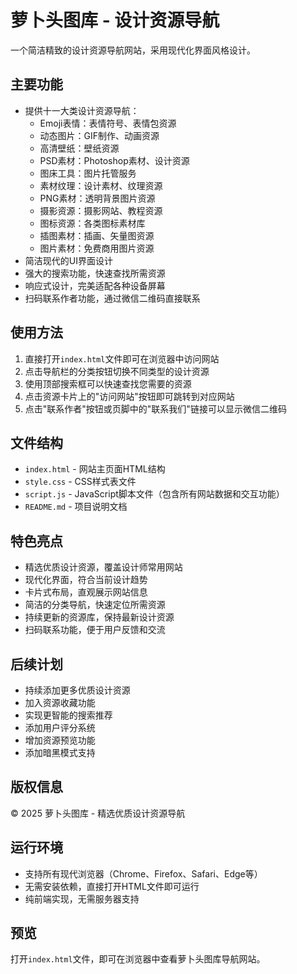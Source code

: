 # 萝卜头图库 - 设计资源导航

一个简洁精致的设计资源导航网站，采用现代化界面风格设计。

## 主要功能

- 提供十一大类设计资源导航：
  - Emoji表情：表情符号、表情包资源
  - 动态图片：GIF制作、动画资源
  - 高清壁纸：壁纸资源
  - PSD素材：Photoshop素材、设计资源
  - 图床工具：图片托管服务
  - 素材纹理：设计素材、纹理资源
  - PNG素材：透明背景图片资源
  - 摄影资源：摄影网站、教程资源
  - 图标资源：各类图标素材库
  - 插图素材：插画、矢量图资源
  - 图片素材：免费商用图片资源
- 简洁现代的UI界面设计
- 强大的搜索功能，快速查找所需资源
- 响应式设计，完美适配各种设备屏幕
- 扫码联系作者功能，通过微信二维码直接联系

## 使用方法

1. 直接打开`index.html`文件即可在浏览器中访问网站
2. 点击导航栏的分类按钮切换不同类型的设计资源
3. 使用顶部搜索框可以快速查找您需要的资源
4. 点击资源卡片上的"访问网站"按钮即可跳转到对应网站
5. 点击"联系作者"按钮或页脚中的"联系我们"链接可以显示微信二维码

## 文件结构

- `index.html` - 网站主页面HTML结构
- `style.css` - CSS样式表文件
- `script.js` - JavaScript脚本文件（包含所有网站数据和交互功能）
- `README.md` - 项目说明文档

## 特色亮点

- 精选优质设计资源，覆盖设计师常用网站
- 现代化界面，符合当前设计趋势
- 卡片式布局，直观展示网站信息
- 简洁的分类导航，快速定位所需资源
- 持续更新的资源库，保持最新设计资源
- 扫码联系功能，便于用户反馈和交流

## 后续计划

- 持续添加更多优质设计资源
- 加入资源收藏功能
- 实现更智能的搜索推荐
- 添加用户评分系统
- 增加资源预览功能
- 添加暗黑模式支持

## 版权信息

© 2025 萝卜头图库 - 精选优质设计资源导航

## 运行环境

- 支持所有现代浏览器（Chrome、Firefox、Safari、Edge等）
- 无需安装依赖，直接打开HTML文件即可运行
- 纯前端实现，无需服务器支持

## 预览

打开`index.html`文件，即可在浏览器中查看萝卜头图库导航网站。 